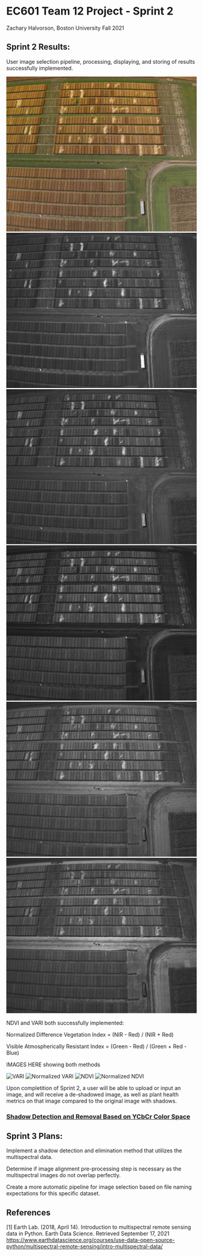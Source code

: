 # EC601 Team 12 Project - Sprint 2
Zachary Halvorson, Boston University Fall 2021

## Sprint 2 Results:

User image selection pipeline, processing, displaying, and storing of results successfully implemented.

![RGB](https://github.com/halveez/ec601_a1_proj12/blob/main/Sprint2/DJI_0740.JPG)
![Blue](https://github.com/halveez/ec601_a1_proj12/blob/main/Sprint2/DJI_0741.TIF.jpg)
![Green](https://github.com/halveez/ec601_a1_proj12/blob/main/Sprint2/DJI_0742.TIF.jpg)
![Red](https://github.com/halveez/ec601_a1_proj12/blob/main/Sprint2/DJI_0743.TIF.jpg)
![RedEdge](https://github.com/halveez/ec601_a1_proj12/blob/main/Sprint2/DJI_0744.TIF.jpg)
![NIR](https://github.com/halveez/ec601_a1_proj12/blob/main/Sprint2/DJI_0745.TIF.jpg)


NDVI and VARI both successfully implemented:

Normalized Difference Vegetation Index = (NIR - Red) / (NIR + Red)

Visible Atmospherically Resistant Index = (Green - Red) / (Green + Red - Blue)

IMAGES HERE showing both methods

![VARI]()
![Normalized VARI]()
![NDVI]()
![Normalized NDVI]()


Upon completition of Sprint 2, a user will be able to upload or input an image, and will receive a de-shadowed image, as well as plant health metrics on that image compared to the original image with shadows.


### [Shadow Detection and Removal Based on YCbCr Color Space](https://github.com/mykhailo-mostipan/shadow-removal)

## Sprint 3 Plans:

Implement a shadow detection and elimination method that utilizes the multispectral data.

Determine if image alignment pre-processing step is necessary as the multispectral images do not overlap perfectly.

Create a more automatic pipeline for image selection based on file naming expectations for this specific dataset.

## References

<a id="1">[1]</a> 
Earth Lab. (2018, April 14). Introduction to multispectral remote sensing data in Python.
Earth Data Science. Retrieved September 17, 2021
https://www.earthdatascience.org/courses/use-data-open-source-python/multispectral-remote-sensing/intro-multispectral-data/
